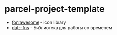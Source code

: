 # parcel-project-template

- [fontawesome](https://fontawesome.com/) - icon library
- [date-fns](https://date-fns.org/) - Библиотека для работы со временем
